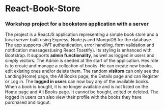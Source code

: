 # React-Book-Store
### Workshop project for a bookstore application with a server

The project is a ReactJS application representing a simple book store and a local server built using Express, Node.js and MongoDB for the database. 
The app supports JWT authentication, error handling, form validation and notification messages(using React Toastify). Its styling is enhanced with Bootstrap. 
It supports **admin functionality**, as well as logged in users and simply visitors. The Admin is seeded at the start of the application. Hes role is to create and manage a collection of books. He can create new books, edit existing ones and/or delete them. 
The random **visitors** can only see the Landing(Home) page, the All Books page, the Details page and can Register or Log in. 
The **logged in users** can now buy any of the available books. When a book is bought, it is no longer available and is not listed on the Home page and All Books page. It cannot be bought, edited or deleted. The logged in users can also view their profile with the books they have purchased and logout.

